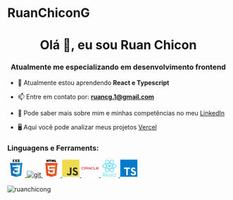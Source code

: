 # RuanChiconG
<h1 align="center">Olá 👋, eu sou Ruan Chicon</h1>
<h3 align="center">Atualmente me especializando em desenvolvimento frontend</h3>

- 🌱 Atualmente estou aprendendo **React e Typescript**

- 📫 Entre em contato por: **ruancg.1@gmail.com**

- 📄 Pode saber mais sobre mim e minhas competências no meu [LinkedIn](https://www.linkedin.com/in/ruan-chicon-gubasta-8645b1190/)

- 🖥️ Aqui você pode analizar meus projetos [Vercel](https://vercel.com/ruan-chicons-projects)

<p align="left">
</p>

<h3 align="left">Linguagens e Ferraments:</h3>
<p align="left"> <a href="https://www.w3schools.com/css/" target="_blank" rel="noreferrer"> <img src="https://raw.githubusercontent.com/devicons/devicon/master/icons/css3/css3-original-wordmark.svg" alt="css3" width="40" height="40"/> </a> <a href="https://git-scm.com/" target="_blank" rel="noreferrer"> <img src="https://www.vectorlogo.zone/logos/git-scm/git-scm-icon.svg" alt="git" width="40" height="40"/> </a> <a href="https://www.w3.org/html/" target="_blank" rel="noreferrer"> <img src="https://raw.githubusercontent.com/devicons/devicon/master/icons/html5/html5-original-wordmark.svg" alt="html5" width="40" height="40"/> </a> <a href="https://developer.mozilla.org/en-US/docs/Web/JavaScript" target="_blank" rel="noreferrer"> <img src="https://raw.githubusercontent.com/devicons/devicon/master/icons/javascript/javascript-original.svg" alt="javascript" width="40" height="40"/> </a> <a href="https://www.oracle.com/" target="_blank" rel="noreferrer"> <img src="https://raw.githubusercontent.com/devicons/devicon/master/icons/oracle/oracle-original.svg" alt="oracle" width="40" height="40"/> </a> <a href="https://reactjs.org/" target="_blank" rel="noreferrer"> <img src="https://raw.githubusercontent.com/devicons/devicon/master/icons/react/react-original-wordmark.svg" alt="react" width="40" height="40"/> </a> <a href="https://www.typescriptlang.org/" target="_blank" rel="noreferrer"> <img src="https://raw.githubusercontent.com/devicons/devicon/master/icons/typescript/typescript-original.svg" alt="typescript" width="40" height="40"/> </a> </p>

<p><img align="center" src="https://github-readme-stats.vercel.app/api/top-langs?username=ruanchicong&show_icons=true&locale=en&layout=compact" alt="ruanchicong" /></p>

